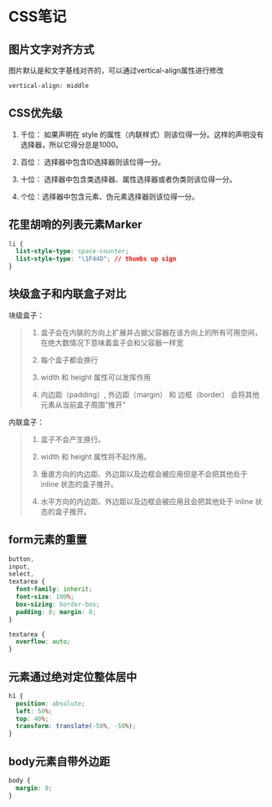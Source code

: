 # CSS笔记

## 图片文字对齐方式
图片默认是和文字基线对齐的，可以通过vertical-align属性进行修改
```css
vertical-align: middle
```


## CSS优先级
1. 千位： 如果声明在 style 的属性（内联样式）则该位得一分。这样的声明没有选择器，所以它得分总是1000。

2. 百位： 选择器中包含ID选择器则该位得一分。

3. 十位： 选择器中包含类选择器、属性选择器或者伪类则该位得一分。

4. 个位：选择器中包含元素、伪元素选择器则该位得一分。
  
## 花里胡哨的列表元素Marker
```css
li {
  list-style-type: space-counter;
  list-style-type: "\1F44D"; // thumbs up sign
}
```

## 块级盒子和内联盒子对比
块级盒子：
>1. 盒子会在内联的方向上扩展并占据父容器在该方向上的所有可用空间，在绝大数情况下意味着盒子会和父容器一样宽
>   
>2. 每个盒子都会换行
>   
>3. width 和 height 属性可以发挥作用
>   
>4. 内边距（padding）, 外边距（margin） 和 边框（border） 会将其他元素从当前盒子周围“推开”

内联盒子：
>1. 盒子不会产生换行。
>   
>2. width 和 height 属性将不起作用。
>   
>3. 垂直方向的内边距、外边距以及边框会被应用但是不会把其他处于 inline 状态的盒子推开。
>   
>4. 水平方向的内边距、外边距以及边框会被应用且会把其他处于 inline 状态的盒子推开。

## form元素的重置
```css
button,
input,
select,
textarea {
  font-family: inherit;
  font-size: 100%;
  box-sizing: border-box;
  padding: 0; margin: 0;
}

textarea {
  overflow: auto;
} 
```

<!-- ## 让图片不再溢出

```css
img {
  width: 100%;
  height: 100%;
  object-fit: cover;
}
``` -->

## 元素通过绝对定位整体居中

```css
h1 {
  position: absolute;
  left: 50%;
  top: 40%;
  transform: translate(-50%, -50%);
}
```
## body元素自带外边距
```css
body {
  margin: 0;
}
```
